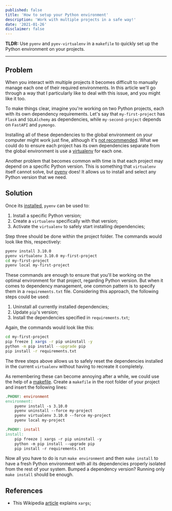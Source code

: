 ```yaml
---
published: false
title: 'How to setup your Python environment'
description: 'Work with multiple projects in a safe way!'
date: '2021-01-26'
disclaimer: false
---
```


**TLDR:** Use `pyenv` and `pyev-virtualenv` in a `makefile` to quickly set up the Python environment on your projects.

---

## Problem

When you interact with multiple projects it becomes difficult to manually manage each one of their required environments. In this article we'll go through a way that I particularly like to deal with this issue, and you might like it too.

To make things clear, imagine you're working on two Python projects, each with its own dependency requirements. Let's say that `my-first-project` has `Flask` and `SQLAlchemy` as dependencies, while `my-second-project` depends on `FastAPI` and `pymongo`.

Installing all of these dependencies to the global environment on your computer might work just fine, although it's <a target="_blank" rel="noopener" href="https://stackoverflow.com/a/41972262/9234095">not recommended</a>. What we could do to ensure each project has its own dependencies separate from the global environment is use a <a target="_blank" rel="noopener" href="https://docs.python.org/3/library/venv.html">virtualenv</a> for each one.

Another problem that becomes common with time is that each project may depend on a specific Python version. This is something that `virtualenv` itself cannot solve, but <a target="_blank" rel="noopener" href="https://github.com/pyenv/pyenv">pyenv</a> does! It allows us to install and select any Python version that we need.

## Solution

Once its <a target="_blank" rel="noopener" href="https://github.com/pyenv/pyenv#installation">installed</a>, `pyenv` can be used to:

1. Install a specific Python version;
2. Create a `virtualenv` specifically with that version;
3. Activate the `virtualenv` to safely start installing dependencies;

Step three should be done within the project folder. The commands would look like this, respectively:

```bash
pyenv install 3.10.0
pyenv virtualenv 3.10.0 my-first-project
cd my-first-project
pyenv local my-first-project
```

These commands are enough to ensure that you'll be working on the optimal environment for that project, regarding Python version. But when it comes to dependency management, one common pattern is to specify them in a `requirements.txt` file. Considering this approach, the following steps could be used:

1. Uninstall all currently installed dependencies;
2. Update `pip`'s version;
3. Install the dependencies specified in `requirements.txt`;

Again, the commands would look like this:

```bash
cd my-first-project
pip freeze | xargs -r pip uninstall -y
python -m pip install --upgrade pip
pip install -r requirements.txt
```

The three steps above allows us to safely reset the dependencies installed in the current `virtualenv` without having to recreate it completely.

As remembering these can become annoying after a while, we could use the help of a <a target="_blank" rel="noopener" href="https://opensource.com/article/18/8/what-how-makefile">makefile</a>. Create a `makefile` in the root folder of your project and insert the following lines:

```makefile
.PHONY: environment
environment:
	pyenv install -s 3.10.0
	pyenv uninstall --force my-project
	pyenv virtualenv 3.10.0 --force my-project
	pyenv local my-project

.PHONY: install
install:
	pip freeze | xargs -r pip uninstall -y
	python -m pip install --upgrade pip
	pip install -r requirements.txt
```

Now all you have to do is run `make environment` and then `make install` to have a fresh Python environment with all its dependencies properly isolated from the rest of your system. Bumped a dependency version? Running only `make install` should be enough.

## References

- This Wikipedia <a target="_blank" rel="noopener" href="https://en.wikipedia.org/wiki/Xargs">article</a> explains `xargs`;


